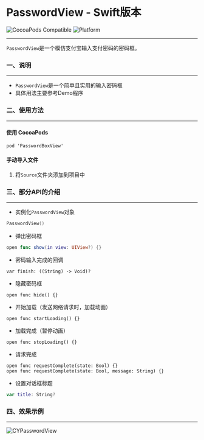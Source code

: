 # PasswordView - Swift版本
![CocoaPods Compatible](https://img.shields.io/cocoapods/v/CYPasswordView.svg)
![Platform](https://img.shields.io/cocoapods/p/CYPasswordView.svg?style=flat)

---

`PasswordView`是一个模仿支付宝输入支付密码的密码框。

### 一、说明

---

* `PasswordView`是一个简单且实用的输入密码框
* 具体用法主要参考Demo程序

### 二、使用方法

---

#### 使用 CocoaPods

`pod 'PasswordBoxView'`

#### 手动导入文件

1. 将`Source`文件夹添加到项目中

### 三、部分API的介绍

---

* 实例化`PasswordView`对象

``` swift
PasswordView()
```

* 弹出密码框

``` swift
open func show(in view: UIView?) {}
```

* 密码输入完成的回调

``` objc
var finish: ((String) -> Void)?
```

* 隐藏密码框

``` objc
open func hide() {}
```

* 开始加载（发送网络请求时，加载动画）

``` objc
open func startLoading() {}
```

* 加载完成（暂停动画）

``` objc
open func stopLoading() {}
```

* 请求完成

``` objc
open func requestComplete(state: Bool) {}
open func requestComplete(state: Bool, message: String) {}
```

* 设置对话框标题

``` swift
var title: String?
```

### 四、效果示例

---

![CYPasswordView](https://github.com/chernyog/CYPasswordView/blob/master/CYPasswordViewDemo/CYPasswordViewDemo/CYPasswordViewDemo.gif "CYPasswordView示例")
